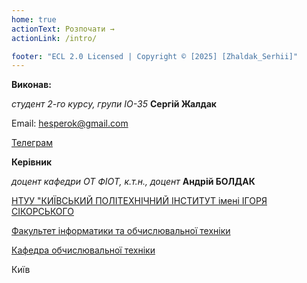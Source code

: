 ```yaml
---
home: true
actionText: Розпочати →
actionLink: /intro/

footer: "ECL 2.0 Licensed | Copyright © [2025] [Zhaldak_Serhii]"
---
```



**Виконав:** 

*студент 2-го курсу, групи IO-35*<span padding-right:5em></span> **Сергій Жалдак**

Email: hesperok@gmail.com

[Телеграм](https://t.me/Hesperok)

**Керівник**

*доцент кафедри ОТ ФІОТ, к.т.н., доцент*<span padding-right:5em></span> **Андрій БОЛДАК** 

[НТУУ "КИЇВСЬКИЙ ПОЛІТЕХНІЧНИЙ ІНСТИТУТ імені ІГОРЯ СІКОРСЬКОГО](https://kpi.ua/)

[Факультет інформатики та обчислювальної техніки](https://fiot.kpi.ua/)

[Кафедра обчислювальної техніки](https://comsys.kpi.ua/)

Київ
